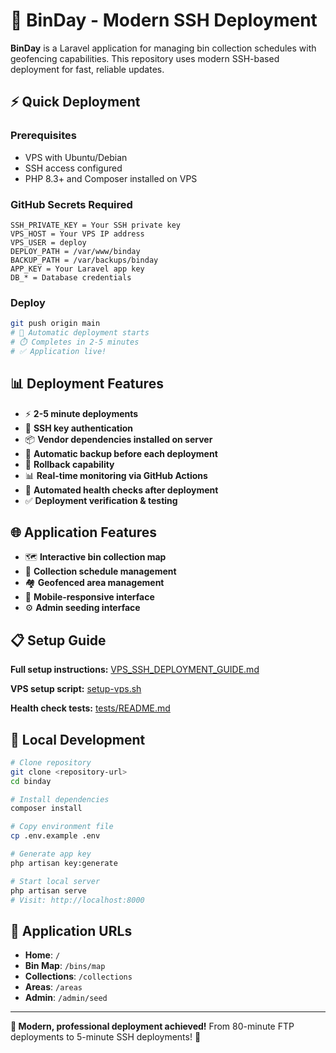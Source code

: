 # 🚀 BinDay - Modern SSH Deployment

**BinDay** is a Laravel application for managing bin collection schedules with geofencing capabilities. This repository uses modern SSH-based deployment for fast, reliable updates.

## ⚡ Quick Deployment

### **Prerequisites**
- VPS with Ubuntu/Debian
- SSH access configured
- PHP 8.3+ and Composer installed on VPS

### **GitHub Secrets Required**
```
SSH_PRIVATE_KEY = Your SSH private key
VPS_HOST = Your VPS IP address
VPS_USER = deploy
DEPLOY_PATH = /var/www/binday
BACKUP_PATH = /var/backups/binday
APP_KEY = Your Laravel app key
DB_* = Database credentials
```

### **Deploy**
```bash
git push origin main
# 🚀 Automatic deployment starts
# ⏱️ Completes in 2-5 minutes
# ✅ Application live!
```

## 📊 Deployment Features

- ⚡ **2-5 minute deployments**
- 🔐 **SSH key authentication**
- 📦 **Vendor dependencies installed on server**
- 💾 **Automatic backup before each deployment**
- 🔄 **Rollback capability**
- 📊 **Real-time monitoring via GitHub Actions**
- 🧪 **Automated health checks after deployment**
- ✅ **Deployment verification & testing**

## 🌐 Application Features

- 🗺️ **Interactive bin collection map**
- 📅 **Collection schedule management**
- 🏘️ **Geofenced area management**
- 📱 **Mobile-responsive interface**
- ⚙️ **Admin seeding interface**

## 📋 Setup Guide

**Full setup instructions:** [VPS_SSH_DEPLOYMENT_GUIDE.md](VPS_SSH_DEPLOYMENT_GUIDE.md)

**VPS setup script:** [setup-vps.sh](setup-vps.sh)

**Health check tests:** [tests/README.md](tests/README.md)

## 🔧 Local Development

```bash
# Clone repository
git clone <repository-url>
cd binday

# Install dependencies
composer install

# Copy environment file
cp .env.example .env

# Generate app key
php artisan key:generate

# Start local server
php artisan serve
# Visit: http://localhost:8000
```

## 🎯 Application URLs

- **Home**: `/`
- **Bin Map**: `/bins/map`
- **Collections**: `/collections`
- **Areas**: `/areas`
- **Admin**: `/admin/seed`

---

**🎉 Modern, professional deployment achieved!** From 80-minute FTP deployments to 5-minute SSH deployments! 🚀

